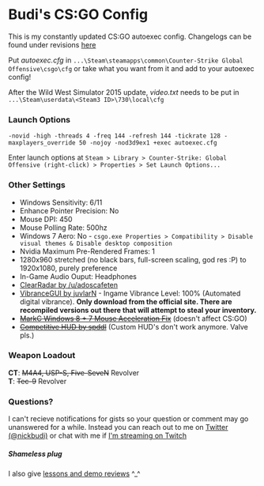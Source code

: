 # Budi's CS:GO Config

This is my constantly updated CS:GO autoexec config. Changelogs can be found under revisions [here](https://gist.github.com/nickbudi/3916475/revisions?diff=split) 

Put *autoexec.cfg* in `...\Steam\steamapps\common\Counter-Strike Global Offensive\csgo\cfg` or take what you want from it and add to your autoexec config! 

After the Wild West Simulator 2015 update, *video.txt* needs to be put in `...\Steam\userdata\<Steam3 ID>\730\local\cfg`

### Launch Options

	-novid -high -threads 4 -freq 144 -refresh 144 -tickrate 128 -maxplayers_override 50 -nojoy -nod3d9ex1 +exec autoexec.cfg

Enter launch options at `Steam > Library > Counter-Strike: Global Offensive (right-click) > Properties > Set Launch Options...`

### Other Settings
+ Windows Sensitivity: 6/11  
+ Enhance Pointer Precision: No  
+ Mouse DPI: 450  
+ Mouse Polling Rate: 500hz  
+ Windows 7 Aero: No - `csgo.exe Properties > Compatibility > Disable visual themes & Disable desktop composition`  
+ Nvidia Maximum Pre-Rendered Frames: 1  
+ 1280x960 stretched (no black bars, full-screen scaling, god res :P) to 1920x1080, purely preference
+ In-Game Audio Ouput: Headphones  
+ [ClearRadar by /u/adoscafeten](http://www.csmeta.com/clearradar/)
+ [VibranceGUI by juvlarN](http://vibrancegui.com/) - Ingame Vibrance Level: 100% (Automated digital vibrance). **Only download from the official site. There are recompiled versions out there that will attempt to steal your inventory.** 
+ ~~[MarkC Windows 8 + 7 Mouse Acceleration Fix](http://donewmouseaccel.blogspot.com/2010/03/markc-windows-7-mouse-acceleration-fix.html)~~ (doesn't affect CS:GO)   
+ ~~[Competitive HUD by spddl](http://www.spddl.de/csgo/hud/competitivehud)~~ (Custom HUD's don't work anymore. Valve pls.)

### Weapon Loadout

**CT**: ~~M4A4, USP-S, Five-SeveN~~ Revolver  
**T**: ~~Tec-9~~ Revolver

### Questions?
I can't recieve notifications for gists so your question or comment may go unanswered for a while.
Instead you can reach out to me on [Twitter (@nickbudi)](https://twitter.com/NickBudi) or chat with me if [I'm streaming on Twitch](http://www.twitch.tv/nickbudi)

##### Shameless plug
I also give [lessons and demo reviews](https://csgoschool.com/profile/2201) ^_^
